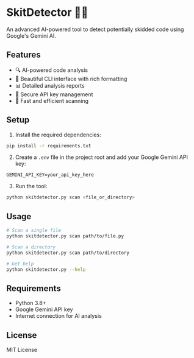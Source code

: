 # SkitDetector 🕵️‍♂️

An advanced AI-powered tool to detect potentially skidded code using Google's Gemini AI.

## Features

- 🔍 AI-powered code analysis
- 🎨 Beautiful CLI interface with rich formatting
- 📊 Detailed analysis reports
- 🔐 Secure API key management
- 🚀 Fast and efficient scanning

## Setup

1. Install the required dependencies:
```bash
pip install -r requirements.txt
```

2. Create a `.env` file in the project root and add your Google Gemini API key:
```
GEMINI_API_KEY=your_api_key_here
```

3. Run the tool:
```bash
python skitdetector.py scan <file_or_directory>
```

## Usage

```bash
# Scan a single file
python skitdetector.py scan path/to/file.py

# Scan a directory
python skitdetector.py scan path/to/directory

# Get help
python skitdetector.py --help
```

## Requirements

- Python 3.8+
- Google Gemini API key
- Internet connection for AI analysis

## License

MIT License 